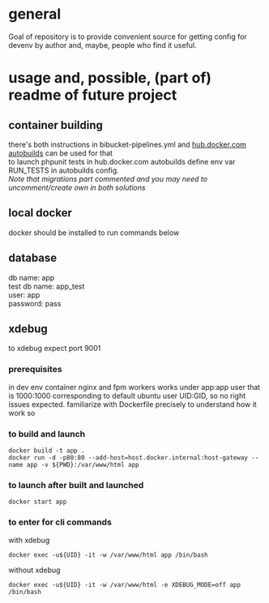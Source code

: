 # general
Goal of repository is to provide convenient source for getting config for devenv by author and, maybe, people who find it useful.

# usage and, possible, (part of) readme of future project

## container building
there's both instructions in bibucket-pipelines.yml and [hub.docker.com autobuilds](https://docs.docker.com/docker-hub/builds/) can be used for that<br>
to launch phpunit tests in hub.docker.com autobuilds define env var RUN_TESTS in autobuilds config.<br>
_Note that migrations part commented and you may need to uncomment/create own in both solutions_

## local docker
docker should be installed to run commands below

## database
db name: app<br>
test db name: app_test<br>
user: app<br>
password: pass<br>

## xdebug
to xdebug expect port 9001

### prerequisites
in dev env container nginx and fpm workers works under app:app user that is 1000:1000 corresponding to default ubuntu user UID:GID, so no right issues expected. familiarize with Dockerfile precisely to understand how it work so
### to build and launch
```
docker build -t app .
docker run -d -p80:80 --add-host=host.docker.internal:host-gateway --name app -v ${PWD}:/var/www/html app
```

### to launch after built and launched
```
docker start app
```

### to enter for cli commands
with xdebug
```
docker exec -u${UID} -it -w /var/www/html app /bin/bash
```

without xdebug
```
docker exec -u${UID} -it -w /var/www/html -e XDEBUG_MODE=off app /bin/bash
```
